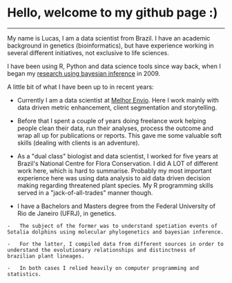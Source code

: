 # **Hello, welcome to my github page :)**

------------------------------------------------------------------------

My name is Lucas, I am a data scientist from Brazil. I have an academic background in genetics (bioinformatics), but have experience working in several different initiatives, not exclusive to life sciences.

I have been using R, Python and data science tools since way back, when I began my [research using bayesian inference](https://journals.plos.org/plosone/article?id=10.1371/journal.pone.0028297) in 2009.

A little bit of what I have been up to in recent years:

-   Currently I am a data scientist at [Melhor Envio](https://melhorenvio.com.br/). Here I work mainly with data driven metric enhancement, client segmentation and storytelling.

-   Before that I spent a couple of years doing freelance work helping people clean their data, run their analyses, process the outcome and wrap all up for publications or reports. This gave me some valuable soft skills (dealing with clients is an adventure).

-   As a "dual class" biologist and data scientist, I worked for five years at Brazil's National Centre for Flora Conservation. I did A LOT of different work here, which is hard to summarise. Probably my most important experience here was using data analysis to aid data driven decision making regarding threatened plant species. My R programming skills served in a "jack-of-all-trades" manner though.

-    I have a Bachelors and Masters degree from the Federal University of Rio de Janeiro (UFRJ), in genetics.

    -   The subject of the former was to understand spetiation events of Sotalia dolphins using molecular phylogenetics and bayesian inference.

    -   For the latter, I compiled data from different sources in order to understand the evolutionary relationships and distinctness of brazilian plant lineages.

    -   In both cases I relied heavily on computer programming and statistics.
